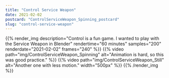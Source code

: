```yaml
---
title: "Control Service Weapon"
date: 2021-02-02
postcard: "ControlServiceWeapon_Spinning_postcard"
slug: "control-service-weapon"
---
```


{{% render_img 
  description="Control is a fun game. I wanted to play with the Service Weapon in Blender"
  rendertime="60 minutes" 
  samples="200" 
  renderdate="2021-02-02" 
  frames="240" %}}
{{% video path="img/ControlServiceWeapon_Spinning" alt="Animation is hard, so this was good practice." %}}
{{% video path="img/ControlServiceWeapon_Still" alt="Another one with less motion." width="500px" %}}
{{% /render_img %}}


